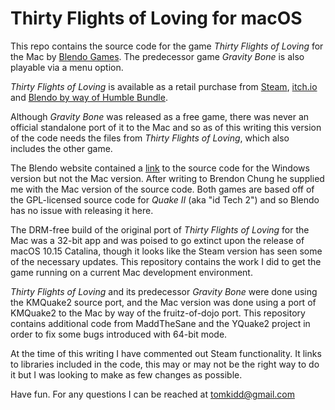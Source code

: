 # Thirty Flights of Loving for macOS

This repo contains the source code for the game *Thirty Flights of Loving* for the Mac by [Blendo Games](http://blendogames.com/). The predecessor game *Gravity Bone* is also playable via a menu option.

*Thirty Flights of Loving* is available as a retail purchase from [Steam](https://store.steampowered.com/app/214700/Thirty_Flights_of_Loving/), [itch.io](https://blendogames.itch.io/thirtyflightsofloving) and [Blendo by way of Humble Bundle](http://blendogames.com/thirtyflightsofloving/buy.htm). 

Although *Gravity Bone* was released as a free game, there was never an official standalone port of it to the Mac and so as of this writing this version of the code needs the files from *Thirty Flights of Loving*, which also includes the other game. 

The Blendo website contained a [link](http://blendogames.com/thirtyflightsofloving/faq.htm) to the source code for the Windows version but not the Mac version. After writing to Brendon Chung he supplied me with the Mac version of the source code. Both games are based off of the GPL-licensed source code for *Quake II* (aka "id Tech 2") and so Blendo has no issue with releasing it here.

The DRM-free build of the original port of *Thirty Flights of Loving* for the Mac was a 32-bit app and was poised to go extinct upon the release of macOS 10.15 Catalina, though it looks like the Steam version has seen some of the necessary updates. This repository contains the work I did to get the game running on a current Mac development environment. 

*Thirty Flights of Loving* and its predecessor *Gravity Bone* were done using the KMQuake2 source port, and the Mac version was done using a port of KMQuake2 to the Mac by way of the fruitz-of-dojo port. This repository contains additional code from MaddTheSane and the YQuake2 project in order to fix some bugs introduced with 64-bit mode.

At the time of this writing I have commented out Steam functionality. It links to libraries included in the code, this may or may not be the right way to do it but I was looking to make as few changes as possible. 

Have fun. For any questions I can be reached at [tomkidd@gmail.com](mailto:tomkidd@gmail.com)

